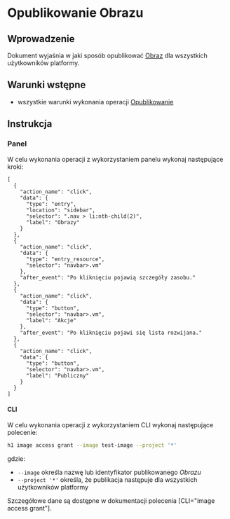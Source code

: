 # Opublikowanie Obrazu

## Wprowadzenie

Dokument wyjaśnia w jaki sposób opublikować [Obraz](/resource/storage/image.md) dla wszystkich użytkowników platformy.

## Warunki wstępne

* wszystkie warunki wykonania operacji [Opublikowanie](/resource/storage/image.md#opublikowanie)

## Instrukcja

### Panel

W celu wykonania operacji z wykorzystaniem panelu wykonaj następujące kroki:

```guide
[
  {
    "action_name": "click",
    "data": {
      "type": "entry",
      "location": "sidebar",
      "selector": ".nav > li:nth-child(2)",
      "label": "Obrazy"
    }
  },
  {
    "action_name": "click",
    "data": {
      "type": "entry_resource",
      "selector": "navbar>.vm"
    },
    "after_event": "Po kliknięciu pojawią szczegóły zasobu."
  },
  {
    "action_name": "click",
    "data": {
      "type": "button",
      "selector": "navbar>.vm",
      "label": "Akcje"
    },
    "after_event": "Po kliknięciu pojawi się lista rozwijana."
  },
  {
    "action_name": "click",
    "data": {
      "type": "button",
      "selector": "navbar>.vm",
      "label": "Publiczny"
    }
  }
]
```

#### CLI

W celu wykonania operacji z wykorzystaniem CLI wykonaj następujące polecenie:

```bash
h1 image access grant --image test-image --project '*'
```

gdzie:

 * ```--image``` określa nazwę lub identyfikator publikowanego *Obrazu*
 * ```--project '*'``` określa, że publikacja następuje dla wszystkich użytkowników platformy

Szczegółowe dane są dostępne w dokumentacji polecenia [CLI="image access grant"].
